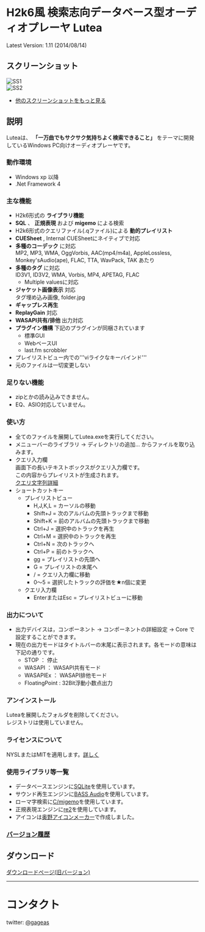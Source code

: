 # H2k6風 検索志向データベース型オーディオプレーヤ Lutea
Latest Version: 1.11 (2014/08/14)

## スクリーンショット
![SS1](https://github.com/gageas/lutea/wiki/images/v1.11-main.png)  
![SS2](https://github.com/gageas/lutea/wiki/images/v1.00-taskbar.png) 

 * [他のスクリーンショットをもっと見る](https://github.com/gageas/lutea/wiki/Screenshots) 

## 説明

Luteaは、 __「一万曲でもサクサク気持ちよく検索できること」__
をテーマに開発しているWindows PC向けオーディオプレーヤです。

### 動作環境
  * Windows xp 以降
  * .Net Framework 4

### 主な機能
  * H2k6形式の __ライブラリ機能__
  * __SQL__ 、 __正規表現__ および __migemo__ による検索
  * H2k6形式のクエリファイル(.qファイル)による __動的プレイリスト__
  * __CUESheet__ , Internal CUESheetにネイティブで対応
  * __多種のコーデック__ に対応  
    MP2, MP3, WMA, OggVorbis, AAC(mp4/m4a), AppleLossless, Monkey'sAudio(ape), FLAC, TTA, WavPack, TAK あたり
  * __多種のタグ__ に対応  
    ID3V1, ID3V2, WMA, Vorbis, MP4, APETAG, FLAC
    * Multiple valuesに対応
  * __ジャケット画像表示__ 対応  
    タグ埋め込み画像, folder.jpg
  * __ギャップレス再生__
  * __ReplayGain__ 対応
  * __WASAPI共有/排他__ 出力対応
  * __プラグイン機構__ 下記のプラグインが同梱されています
    * 標準GUI
    * WebベースUI
    * last.fm scrobbler
  * プレイリストビュー内での'''viライクなキーバインド'''
  * 元のファイルは一切変更しない

### 足りない機能
  * zipとかの読み込みできません。
  * EQ、ASIO対応していません。

### 使い方
  * 全てのファイルを展開してLutea.exeを実行してください。
  * メニューバーのライブラリ → ディレクトリの追加... からファイルを取り込みます。
  * クエリ入力欄  
    画面下の長いテキストボックスがクエリ入力欄です。  
    この内容からプレイリストが生成されます。  
    [クエリ文字列詳細](https://github.com/gageas/lutea/wiki/QueryString)
  * ショートカットキー
    * プレイリストビュー
      * H,J,K,L = カーソルの移動
      * Shift+J = 次のアルバムの先頭トラックまで移動
      * Shift+K = 前のアルバムの先頭トラックまで移動
      * Ctrl+J = 選択中のトラックを再生
      * Ctrl+M = 選択中のトラックを再生
      * Ctrl+N = 次のトラックへ
      * Ctrl+P = 前のトラックへ
      * gg = プレイリストの先頭へ
      * G = プレイリストの末尾へ
      * / = クエリ入力欄に移動
      * 0～5 = 選択したトラックの評価を★n個に変更
    * クエリ入力欄
      * EnterまたはEsc = プレイリストビューに移動

### 出力について
   * 出力デバイスは，コンポーネント → コンポーネントの詳細設定 → Core で設定することができます。
   * 現在の出力モードはタイトルバーの末尾に表示されます。各モードの意味は下記の通りです。
     * STOP ： 停止
     * WASAPI ： WASAPI共有モード
     * WASAPIEx ： WASAPI排他モード
     * FloatingPoint : 32Bit浮動小数点出力

### アンインストール
Luteaを展開したフォルダを削除してください。  
レジストリは使用していません。

### ライセンスについて
NYSLまたはMITを適用します。[詳しく](https://github.com/gageas/lutea/wiki/License)

### 使用ライブラリ等一覧
  * データベースエンジンに[SQLite](http://www.sqlite.org/)を使用しています。
  * サウンド再生エンジンに[BASS Audio](http://www.un4seen.com/)を使用しています。
  * ローマ字検索に[C/migemo](http://www.kaoriya.net/software/cmigemo)を使用しています。
  * 正規表現エンジンに[re2](http://code.google.com/p/re2/)を使用しています。
  * アイコンは[奥野アイコンメーカー](http://gyu.que.jp/oqunomaker/oqunomaker.html)で作成しました。

### [バージョン履歴](https://github.com/gageas/lutea/wiki/VersionHistory)

## ダウンロード
[ダウンロードページ(旧バージョン)](http://lutea.gageas.com/lutea/wiki/Downloads)

----
# コンタクト
twitter: [@gageas](http://twitter.com/gageas)
